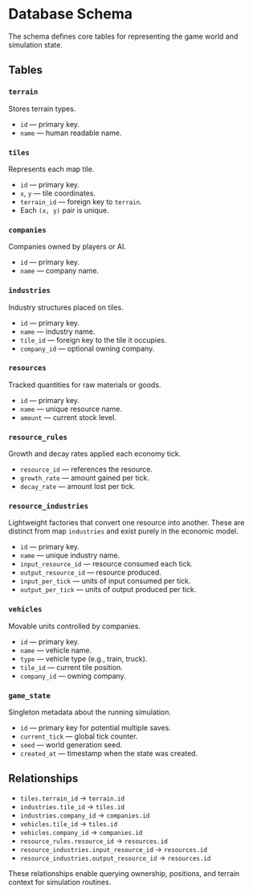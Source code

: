 # Database Schema

The schema defines core tables for representing the game world and simulation state.

## Tables

### `terrain`
Stores terrain types.
- `id` — primary key.
- `name` — human readable name.

### `tiles`
Represents each map tile.
- `id` — primary key.
- `x`, `y` — tile coordinates.
- `terrain_id` — foreign key to `terrain`.
- Each `(x, y)` pair is unique.

### `companies`
Companies owned by players or AI.
- `id` — primary key.
- `name` — company name.

### `industries`
Industry structures placed on tiles.
- `id` — primary key.
- `name` — industry name.
- `tile_id` — foreign key to the tile it occupies.
- `company_id` — optional owning company.

### `resources`
Tracked quantities for raw materials or goods.
- `id` — primary key.
- `name` — unique resource name.
- `amount` — current stock level.

### `resource_rules`
Growth and decay rates applied each economy tick.
- `resource_id` — references the resource.
- `growth_rate` — amount gained per tick.
- `decay_rate` — amount lost per tick.

### `resource_industries`
Lightweight factories that convert one resource into another. These are
distinct from map `industries` and exist purely in the economic model.
- `id` — primary key.
- `name` — unique industry name.
- `input_resource_id` — resource consumed each tick.
- `output_resource_id` — resource produced.
- `input_per_tick` — units of input consumed per tick.
- `output_per_tick` — units of output produced per tick.

### `vehicles`
Movable units controlled by companies.
- `id` — primary key.
- `name` — vehicle name.
- `type` — vehicle type (e.g., train, truck).
- `tile_id` — current tile position.
- `company_id` — owning company.

### `game_state`
Singleton metadata about the running simulation.
- `id` — primary key for potential multiple saves.
- `current_tick` — global tick counter.
- `seed` — world generation seed.
- `created_at` — timestamp when the state was created.

## Relationships
- `tiles.terrain_id` → `terrain.id`
- `industries.tile_id` → `tiles.id`
- `industries.company_id` → `companies.id`
- `vehicles.tile_id` → `tiles.id`
- `vehicles.company_id` → `companies.id`
- `resource_rules.resource_id` → `resources.id`
- `resource_industries.input_resource_id` → `resources.id`
- `resource_industries.output_resource_id` → `resources.id`

These relationships enable querying ownership, positions, and terrain context for simulation routines.
